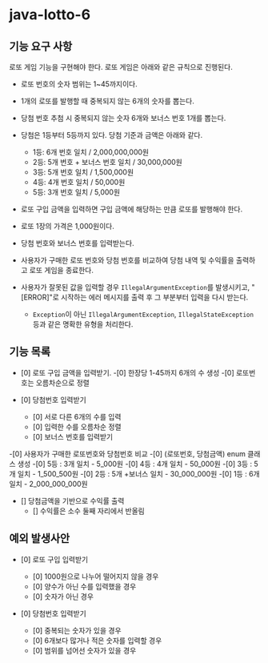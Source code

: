 # java-lotto-6

## 기능 요구 사항

로또 게임 기능을 구현해야 한다. 로또 게임은 아래와 같은 규칙으로 진행된다.

- 로또 번호의 숫자 범위는 1~45까지이다.
- 1개의 로또를 발행할 때 중복되지 않는 6개의 숫자를 뽑는다.
- 당첨 번호 추첨 시 중복되지 않는 숫자 6개와 보너스 번호 1개를 뽑는다.
- 당첨은 1등부터 5등까지 있다. 당첨 기준과 금액은 아래와 같다.
    - 1등: 6개 번호 일치 / 2,000,000,000원
    - 2등: 5개 번호 + 보너스 번호 일치 / 30,000,000원
    - 3등: 5개 번호 일치 / 1,500,000원
    - 4등: 4개 번호 일치 / 50,000원
    - 5등: 3개 번호 일치 / 5,000원

- 로또 구입 금액을 입력하면 구입 금액에 해당하는 만큼 로또를 발행해야 한다.
- 로또 1장의 가격은 1,000원이다.
- 당첨 번호와 보너스 번호를 입력받는다.
- 사용자가 구매한 로또 번호와 당첨 번호를 비교하여 당첨 내역 및 수익률을 출력하고 로또 게임을 종료한다.
- 사용자가 잘못된 값을 입력할 경우 `IllegalArgumentException`를 발생시키고, "[ERROR]"로 시작하는 에러 메시지를 출력 후 그 부분부터 입력을 다시 받는다.
    - `Exception`이 아닌 `IllegalArgumentException`, `IllegalStateException` 등과 같은 명확한 유형을 처리한다.
  
## 기능 목록
- [0] 로또 구입 금액을 입력받기.
    -[0] 한장당 1-45까지 6개의 수 생성
    -[0] 로또번호는 오름차순으로 정렬

- [0] 당첨번호 입력받기
  - [0] 서로 다른 6개의 수를 입력
  - [0] 입력한 수를 오름차순 정렬
  - [0] 보너스 번호를 입력받기

-[0] 사용자가 구매한 로또번호와 당첨번호 비교
-[0] (로또번호, 당첨금액) enum 클래스 생성
    -[0]  5등 : 3개 일치 - 5_000원
    -[0]  4등 : 4개 일치 - 50_000원
    -[0]  3등 : 5개 일치 - 1_500_500원
    -[0]  2등 : 5개 +보너스 일치 - 30_000_000원
    -[0]  1등 : 6개 일치 - 2_000_000_000원

- [] 당첨금액을 기반으로 수익률 출력
  - [] 수익률은 소수 둘째 자리에서 반올림


## 예외 발생사안
- [0] 로또 구입 입력받기
    - [0] 1000원으로 나누어 떨어지지 않을 경우
    - [0] 양수가 아닌 수를 입력했을 경우
    - [0] 숫자가 아닌 경우

- [0] 당첨번호 입력받기
    - [0] 중복되는 숫자가 있을 경우
    - [0] 6개보다 많거나 적은 숫자를 입력할 경우
    - [0] 범위를 넘어선 숫자가 있을 경우

